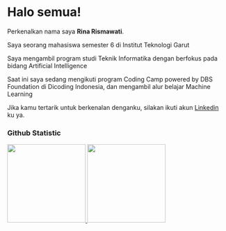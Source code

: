 # Halo semua! 

Perkenalkan nama saya **Rina Rismawati**.<br>

Saya seorang mahasiswa semester 6 di Institut Teknologi Garut<br>

Saya mengambil program studi Teknik Informatika dengan berfokus pada bidang Artificial Intelligence<br>

Saat ini saya sedang mengikuti program Coding Camp powered by DBS Foundation di Dicoding Indonesia, dan mengambil alur belajar Machine Learning<br>

Jika kamu tertarik untuk berkenalan denganku, silakan ikuti akun [Linkedin](https://www.linkedin.com/in/rinarsm17/) ku ya.

### Github Statistic
<p align="left">
<a href="https://github.com/penuliscode">
  <img height="180em" src="https://github-readme-stats-eight-theta.vercel.app/api?username=penuliscode&show_icons=true&theme=algolia&include_all_commits=true&count_private=true"/>
  <img height="180em" src="https://github-readme-stats-eight-theta.vercel.app/api/top-langs/?username=penuliscode&layout=compact&layout=compact&theme=algolia"/>
</a>
</p>
